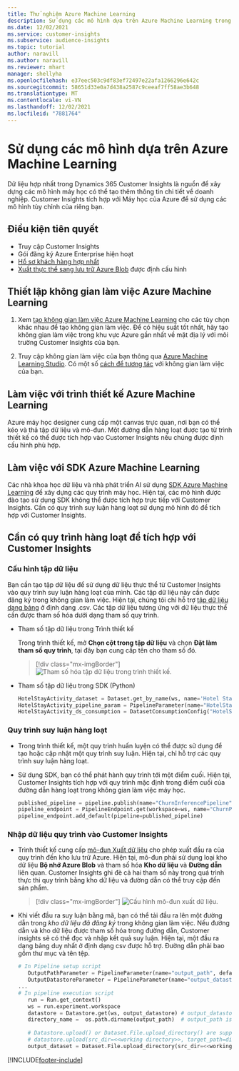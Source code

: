 ```yaml
---
title: Thử nghiệm Azure Machine Learning
description: Sử dụng các mô hình dựa trên Azure Machine Learning trong Dynamics 365 Customer Insights.
ms.date: 12/02/2021
ms.service: customer-insights
ms.subservice: audience-insights
ms.topic: tutorial
author: naravill
ms.author: naravill
ms.reviewer: mhart
manager: shellyha
ms.openlocfilehash: e37eec503c9df83ef72497e22afa1266296e642c
ms.sourcegitcommit: 58651d33e0a7d438a2587c9ceeaf7ff58ae3b648
ms.translationtype: MT
ms.contentlocale: vi-VN
ms.lasthandoff: 12/02/2021
ms.locfileid: "7881764"
---
```

# <a name="use-azure-machine-learning-based-models"></a>Sử dụng các mô hình dựa trên Azure Machine Learning

Dữ liệu hợp nhất trong Dynamics 365 Customer Insights là nguồn để xây dựng các mô hình máy học có thể tạo thêm thông tin chi tiết về doanh nghiệp. Customer Insights tích hợp với Máy học của Azure để sử dụng các mô hình tùy chỉnh của riêng bạn.

## <a name="prerequisites"></a>Điều kiện tiên quyết

- Truy cập Customer Insights
- Gói đăng ký Azure Enterprise hiện hoạt
- [Hồ sơ khách hàng hợp nhất](data-unification.md)
- [Xuất thực thể sang lưu trữ Azure Blob](export-azure-blob-storage.md) được định cấu hình

## <a name="set-up-azure-machine-learning-workspace"></a>Thiết lập không gian làm việc Azure Machine Learning

1. Xem [tạo không gian làm việc Azure Machine Learning](/azure/machine-learning/concept-workspace#-create-a-workspace) cho các tùy chọn khác nhau để tạo không gian làm việc. Để có hiệu suất tốt nhất, hãy tạo không gian làm việc trong khu vực Azure gần nhất về mặt địa lý với môi trường Customer Insights của bạn.

1. Truy cập không gian làm việc của bạn thông qua [Azure Machine Learning Studio](https://ml.azure.com/). Có một số [cách để tương tác](/azure/machine-learning/concept-workspace#tools-for-workspace-interaction) với không gian làm việc của bạn.

## <a name="work-with-azure-machine-learning-designer"></a>Làm việc với trình thiết kế Azure Machine Learning

Azure máy học designer cung cấp một canvas trực quan, nơi bạn có thể kéo và thả tập dữ liệu và mô-đun. Một đường dẫn hàng loạt được tạo từ trình thiết kế có thể được tích hợp vào Customer Insights nếu chúng được định cấu hình phù hợp. 
   
## <a name="working-with-azure-machine-learning-sdk"></a>Làm việc với SDK Azure Machine Learning

Các nhà khoa học dữ liệu và nhà phát triển AI sử dụng [SDK Azure Machine Learning](/python/api/overview/azure/ml/?preserve-view=true&view=azure-ml-py) để xây dựng các quy trình máy học. Hiện tại, các mô hình được đào tạo sử dụng SDK không thể được tích hợp trực tiếp với Customer Insights. Cần có quy trình suy luận hàng loạt sử dụng mô hình đó để tích hợp với Customer Insights.

## <a name="batch-pipeline-requirements-to-integrate-with-customer-insights"></a>Cần có quy trình hàng loạt để tích hợp với Customer Insights

### <a name="dataset-configuration"></a>Cấu hình tập dữ liệu

Bạn cần tạo tập dữ liệu để sử dụng dữ liệu thực thể từ Customer Insights vào quy trình suy luận hàng loạt của mình. Các tập dữ liệu này cần được đăng ký trong không gian làm việc. Hiện tại, chúng tôi chỉ hỗ trợ [tập dữ liệu dạng bảng](/azure/machine-learning/how-to-create-register-datasets#tabulardataset) ở định dạng .csv. Các tập dữ liệu tương ứng với dữ liệu thực thể cần được tham số hóa dưới dạng tham số quy trình.
   
* Tham số tập dữ liệu trong Trình thiết kế
   
     Trong trình thiết kế, mở **Chọn cột trong tập dữ liệu** và chọn **Đặt làm tham số quy trình**, tại đây bạn cung cấp tên cho tham số đó.

     > [!div class="mx-imgBorder"]
     > ![Tham số hóa tập dữ liệu trong trình thiết kế.](media/intelligence-designer-dataset-parameters.png "Tham số hóa tập dữ liệu trong trình thiết kế")
   
* Tham số tập dữ liệu trong SDK (Python)
   
   ```python
   HotelStayActivity_dataset = Dataset.get_by_name(ws, name='Hotel Stay Activity Data')
   HotelStayActivity_pipeline_param = PipelineParameter(name="HotelStayActivity_pipeline_param", default_value=HotelStayActivity_dataset)
   HotelStayActivity_ds_consumption = DatasetConsumptionConfig("HotelStayActivity_dataset", HotelStayActivity_pipeline_param)
   ```

### <a name="batch-inference-pipeline"></a>Quy trình suy luận hàng loạt
  
* Trong trình thiết kế, một quy trình huấn luyện có thể được sử dụng để tạo hoặc cập nhật một quy trình suy luận. Hiện tại, chỉ hỗ trợ các quy trình suy luận hàng loạt.

* Sử dụng SDK, bạn có thể phát hành quy trình tới một điểm cuối. Hiện tại, Customer Insights tích hợp với quy trình mặc định trong điểm cuối của đường dẫn hàng loạt trong không gian làm việc máy học.
   
   ```python
   published_pipeline = pipeline.publish(name="ChurnInferencePipeline", description="Published Churn Inference pipeline")
   pipeline_endpoint = PipelineEndpoint.get(workspace=ws, name="ChurnPipelineEndpoint") 
   pipeline_endpoint.add_default(pipeline=published_pipeline)
   ```

### <a name="import-pipeline-data-into-customer-insights"></a>Nhập dữ liệu quy trình vào Customer Insights

* Trình thiết kế cung cấp [mô-đun Xuất dữ liệu](/azure/machine-learning/algorithm-module-reference/export-data) cho phép xuất đầu ra của quy trình đến kho lưu trữ Azure. Hiện tại, mô-đun phải sử dụng loại kho dữ liệu **Bộ nhớ Azure Blob** và tham số hóa **Kho dữ liệu** và **Đường dẫn** liên quan. Customer Insights ghi đè cả hai tham số này trong quá trình thực thi quy trình bằng kho dữ liệu và đường dẫn có thể truy cập đến sản phẩm.
   > [!div class="mx-imgBorder"]
   > ![Cấu hình mô-đun xuất dữ liệu.](media/intelligence-designer-importdata.png "Cấu hình mô-đun xuất dữ liệu")
   
* Khi viết đầu ra suy luận bằng mã, bạn có thể tải đầu ra lên một đường dẫn trong *kho dữ liệu đã đăng ký* trong không gian làm việc. Nếu đường dẫn và kho dữ liệu được tham số hóa trong đường dẫn, Customer insights sẽ có thể đọc và nhập kết quả suy luận. Hiện tại, một đầu ra dạng bảng duy nhất ở định dạng csv được hỗ trợ. Đường dẫn phải bao gồm thư mục và tên tệp.

   ```python
   # In Pipeline setup script
      OutputPathParameter = PipelineParameter(name="output_path", default_value="HotelChurnOutput/HotelChurnOutput.csv")
      OutputDatastoreParameter = PipelineParameter(name="output_datastore", default_value="workspaceblobstore")
   ...
   # In pipeline execution script
      run = Run.get_context()
      ws = run.experiment.workspace
      datastore = Datastore.get(ws, output_datastore) # output_datastore is parameterized
      directory_name =  os.path.dirname(output_path)  # output_path is parameterized.
      
      # Datastore.upload() or Dataset.File.upload_directory() are supported methods to uplaod the data
      # datastore.upload(src_dir=<<working directory>>, target_path=directory_name, overwrite=False, show_progress=True)
      output_dataset = Dataset.File.upload_directory(src_dir=<<working directory>>, target = (datastore, directory_name)) # Remove trailing "/" from directory_name
   ```


[!INCLUDE[footer-include](../includes/footer-banner.md)]